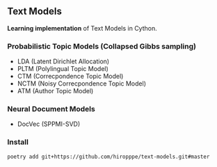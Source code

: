 ## Text Models
**Learning implementation** of Text Models in Cython.

### Probabilistic Topic Models (Collapsed Gibbs sampling)
- LDA (Latent Dirichlet Allocation)
- PLTM (Polylingual Topic Model)
- CTM (Correcpondence Topic Model)
- NCTM (Noisy Correcpondence Topic Model)
- ATM (Author Topic Model)

### Neural Document Models
- DocVec (SPPMI-SVD)

### Install
```
poetry add git+https://github.com/hiropppe/text-models.git#master
```
